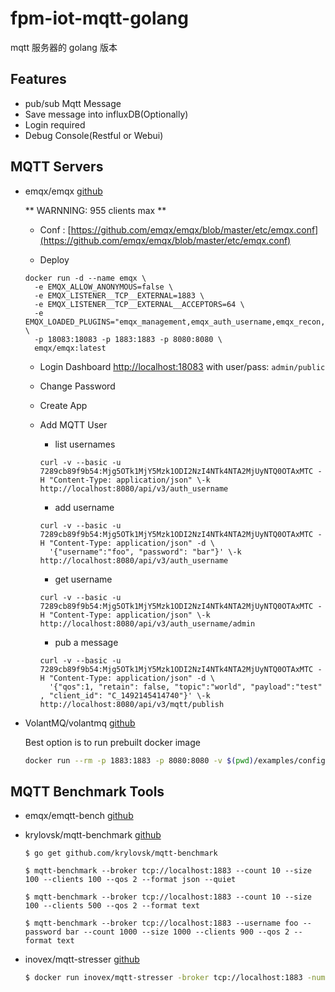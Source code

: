 # fpm-iot-mqtt-golang

mqtt 服务器的 golang 版本

## Features

- pub/sub Mqtt Message
- Save message into influxDB(Optionally)
- Login required
- Debug Console(Restful or Webui)

## MQTT Servers

- emqx/emqx [github](https://github.com/emqx/emqx)

    ** WARNNING: 955 clients max **

    - Conf : [https://github.com/emqx/emqx/blob/master/etc/emqx.conf](https://github.com/emqx/emqx/blob/master/etc/emqx.conf)

    - Deploy 

    ```
    docker run -d --name emqx \
      -e EMQX_ALLOW_ANONYMOUS=false \
      -e EMQX_LISTENER__TCP__EXTERNAL=1883 \
      -e EMQX_LISTENER__TCP__EXTERNAL__ACCEPTORS=64 \
      -e EMQX_LOADED_PLUGINS="emqx_management,emqx_auth_username,emqx_recon,emqx_retainer,emqx_rule_engine,emqx_dashboard" \
      -p 18083:18083 -p 1883:1883 -p 8080:8080 \
      emqx/emqx:latest
    ```
    - Login Dashboard
    [http://localhost:18083](http://localhost:18083) with user/pass: `admin/public`

    - Change Password

    - Create App

    - Add MQTT User

      - list usernames
      ```
      curl -v --basic -u 7289cb89f9b54:Mjg5OTk1MjY5Mzk1ODI2NzI4NTk4NTA2MjUyNTQ0OTAxMTC -H "Content-Type: application/json" \-k http://localhost:8080/api/v3/auth_username
      ```

      - add username
      ```
      curl -v --basic -u 7289cb89f9b54:Mjg5OTk1MjY5Mzk1ODI2NzI4NTk4NTA2MjUyNTQ0OTAxMTC -H "Content-Type: application/json" -d \
        '{"username":"foo", "password": "bar"}' \-k http://localhost:8080/api/v3/auth_username
      ```

      - get username
      ```
      curl -v --basic -u 7289cb89f9b54:Mjg5OTk1MjY5Mzk1ODI2NzI4NTk4NTA2MjUyNTQ0OTAxMTC -H "Content-Type: application/json" \-k http://localhost:8080/api/v3/auth_username/admin
      ```

    
      - pub a message
      ```
      curl -v --basic -u 7289cb89f9b54:Mjg5OTk1MjY5Mzk1ODI2NzI4NTk4NTA2MjUyNTQ0OTAxMTC -H "Content-Type: application/json" -d \
        '{"qos":1, "retain": false, "topic":"world", "payload":"test" , "client_id": "C_1492145414740"}' \-k http://localhost:8080/api/v3/mqtt/publish
      ```

- VolantMQ/volantmq [github](https://github.com/VolantMQ/volantmq)

    Best option is to run prebuilt docker image
    ```bash
    docker run --rm -p 1883:1883 -p 8080:8080 -v $(pwd)/examples/config.yaml:/etc/volantmq/config.yaml --env VOLANTMQ_CONFIG=/etc/volantmq/config.yaml volantmq/volantmq
    ```

## MQTT Benchmark Tools

- emqx/emqtt-bench [github](https://github.com/emqx/emqtt-bench)

- krylovsk/mqtt-benchmark [github](https://github.com/krylovsk/mqtt-benchmark)

    `$ go get github.com/krylovsk/mqtt-benchmark`

    `$ mqtt-benchmark --broker tcp://localhost:1883 --count 10 --size 100 --clients 100 --qos 2 --format json --quiet`

    `$ mqtt-benchmark --broker tcp://localhost:1883 --count 10 --size 100 --clients 500 --qos 2 --format text`

    `$ mqtt-benchmark --broker tcp://localhost:1883 --username foo --password bar --count 1000 --size 1000 --clients 900 --qos 2 --format text`

- inovex/mqtt-stresser [github](https://github.com/inovex/mqtt-stresser)

    ```bash
    $ docker run inovex/mqtt-stresser -broker tcp://localhost:1883 -num-clients 100 -num-messages 10 -rampup-delay 1s -rampup-size 10 -global-timeout 180s -timeout 20s
    ```